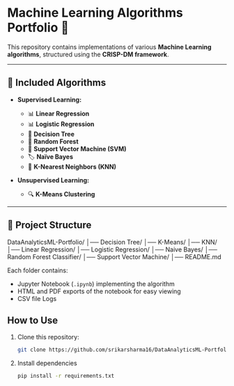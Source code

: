 # Machine Learning Algorithms Portfolio 🚀  

This repository contains implementations of various **Machine Learning algorithms**, structured using the **CRISP-DM framework**.  

---

## 📌 Included Algorithms  

- **Supervised Learning:**  
  - 📊 **Linear Regression**  
  - 📊 **Logistic Regression**  
  - 🌲 **Decision Tree**  
  - 🌲 **Random Forest**  
  - 🤖 **Support Vector Machine (SVM)**  
  - 🏷 **Naïve Bayes**  
  - 👥 **K-Nearest Neighbors (KNN)**  

- **Unsupervised Learning:**  
  - 🔍 **K-Means Clustering**  

---

## 📂 Project Structure  
DataAnalyticsML-Portfolio/ │── Decision Tree/ │── K-Means/ │── KNN/ │── Linear Regression/ │── Logistic Regression/ │── Naive Bayes/ │── Random Forest Classifier/ │── Support Vector Machine/ │── README.md


Each folder contains:
- Jupyter Notebook (`.ipynb`) implementing the algorithm
- HTML and PDF exports of the notebook for easy viewing
- CSV file Logs

## How to Use
1. Clone this repository:
   ```sh
   git clone https://github.com/srikarsharma16/DataAnalyticsML-Portfolio.git

2. Install dependencies
   ```sh
   pip install -r requirements.txt  
